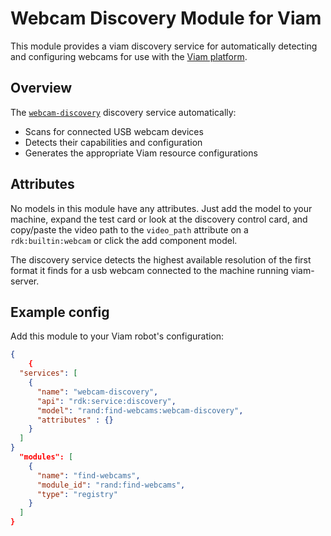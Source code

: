 # Webcam Discovery Module for Viam

This module provides a viam discovery service for automatically detecting and configuring webcams for use with the [Viam platform](https://www.viam.com).

## Overview

The [`webcam-discovery`](models/module.go) discovery service automatically:
- Scans for connected USB webcam devices
- Detects their capabilities and configuration
- Generates the appropriate Viam resource configurations

## Attributes
No models in this module have any attributes. Just add the model to your machine, expand the test card or look at the discovery control card, and copy/paste the video path to the `video_path` attribute on a `rdk:builtin:webcam` or click the add component model.

The discovery service detects the highest available resolution of the first format it finds for a usb webcam connected to the machine running viam-server.

## Example config

Add this module to your Viam robot's configuration:

```json
{
    {
  "services": [
    {
      "name": "webcam-discovery",
      "api": "rdk:service:discovery", 
      "model": "rand:find-webcams:webcam-discovery",
      "attributes" : {}
    }
  ]
}
  "modules": [
    {
      "name": "find-webcams",
      "module_id": "rand:find-webcams",
      "type": "registry"
    }
  ]
}


